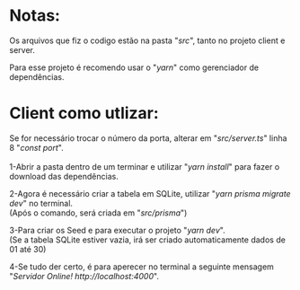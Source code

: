 # Notas:
Os arquivos que fiz o codigo estão na pasta "*src*",
tanto no projeto client e server.

Para esse projeto é recomendo usar o "*yarn*" como gerenciador de dependências.

# Client como utlizar:
Se for necessário trocar o número da porta, alterar em "*src/server.ts*" linha 8 "*const port*".<br><br>
1-Abrir a pasta dentro de um terminar e utilizar "*yarn install*" para fazer o download das dependências.

2-Agora é necessário criar a tabela em SQLite, utilizar "*yarn prisma migrate dev*" no terminal.<br>
(Após o comando, será criada em "*src/prisma*")

3-Para criar os Seed e para executar o projeto "*yarn dev*".<br>
(Se a tabela SQLite estiver vazia, irá ser criado automaticamente dados de 01 até 30) 

4-Se tudo der certo, é para aperecer no terminal a seguinte mensagem "*Servidor Online! http://localhost:4000*".
